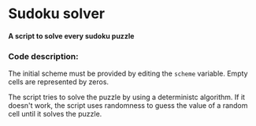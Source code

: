 # Sudoku solver

#### A script to solve every sudoku puzzle

### Code description:
The initial scheme must be provided by editing the `scheme` variable. Empty cells are represented by zeros.

The script tries to solve the puzzle by using a deterministc algorithm. If it doesn't work, the script uses randomness to guess the value of a random cell until it solves the puzzle.